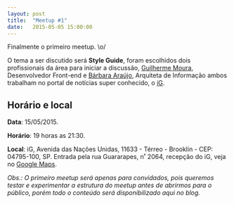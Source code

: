 ```yaml
---
layout: post
title:  "Meetup #1"
date:   2015-05-05 15:00:00
---
```


Finalmente o primeiro meetup. \o/

O tema a ser discutido será **Style Guide**, foram escolhidos dois profissionais da área para iniciar a discussão, [Guilherme Moura](https://www.facebook.com/gmoura.dev), Desenvolvedor Front-end e [Bárbara Araújo](https://www.facebook.com/escopob), Arquiteta de Informação ambos trabalham no portal de notícias super conhecido, o [iG](http://ig.com.br).

## Horário e local

**Data**: 15/05/2015.

**Horário**: 19 horas as 21:30.

**Local**: iG,  Avenida das Nações Unidas, 11633 - Térreo - Brooklin - CEP: 04795-100, SP. Entrada pela rua Guararapes, n˚ 2064, recepção do iG, veja no [Google Maps](https://goo.gl/maps/RBPTl).

_Obs.: O primeiro meetup será apenas para convidados, pois queremos testar e experimentar a estrutura do meetup antes de abrirmos para o público, porém todo o conteúdo será disponibilizado aqui no blog._
